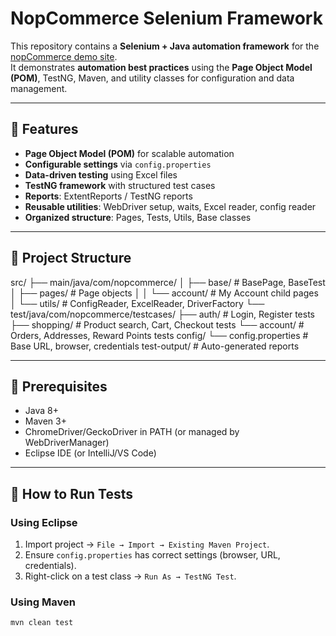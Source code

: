 # NopCommerce Selenium Framework

This repository contains a **Selenium + Java automation framework** for the [nopCommerce demo site](https://demo.nopcommerce.com/).  
It demonstrates **automation best practices** using the **Page Object Model (POM)**, TestNG, Maven, and utility classes for configuration and data management.

---

## 🔹 Features
- **Page Object Model (POM)** for scalable automation  
- **Configurable settings** via `config.properties`  
- **Data-driven testing** using Excel files  
- **TestNG framework** with structured test cases  
- **Reports**: ExtentReports / TestNG reports  
- **Reusable utilities**: WebDriver setup, waits, Excel reader, config reader  
- **Organized structure**: Pages, Tests, Utils, Base classes  

---

## 🔹 Project Structure

src/
├── main/java/com/nopcommerce/
│ ├── base/ # BasePage, BaseTest
│ ├── pages/ # Page objects
│ │ └── account/ # My Account child pages
│ └── utils/ # ConfigReader, ExcelReader, DriverFactory
└── test/java/com/nopcommerce/testcases/
├── auth/ # Login, Register tests
├── shopping/ # Product search, Cart, Checkout tests
└── account/ # Orders, Addresses, Reward Points tests
config/
└── config.properties # Base URL, browser, credentials
test-output/ # Auto-generated reports


---

## 🔹 Prerequisites
- Java 8+  
- Maven 3+  
- ChromeDriver/GeckoDriver in PATH (or managed by WebDriverManager)  
- Eclipse IDE (or IntelliJ/VS Code)  

---

## 🔹 How to Run Tests

### Using Eclipse
1. Import project → `File → Import → Existing Maven Project`.  
2. Ensure `config.properties` has correct settings (browser, URL, credentials).  
3. Right-click on a test class → `Run As → TestNG Test`.  

### Using Maven
```bash
mvn clean test
